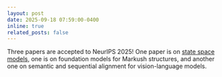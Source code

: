```yaml
---
layout: post
date: 2025-09-18 07:59:00-0400
inline: true
related_posts: false
---
```


Three papers are accepted to NeurIPS 2025! 
One paper is on <a href= "https://arxiv.org/abs/2411.15269" class="text-blue" target="_blank"> state space models,</a> one is on foundation models for Markush structures, and another one on semantic and sequential alignment for vision-language models.